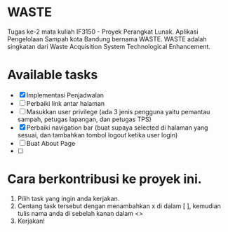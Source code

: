 # WASTE
Tugas ke-2 mata kuliah IF3150 - Proyek Perangkat Lunak.
Aplikasi Pengelolaan Sampah kota Bandung bernama WASTE.
WASTE adalah singkatan dari Waste Acquisition System Technological Enhancement.

# Available tasks
-[x] Implementasi Penjadwalan <Eric>
-[ ] Perbaiki link antar halaman
-[ ] Masukkan user privilege (ada 3 jenis pengguna yaitu pemantau sampah, petugas lapangan, dan petugas TPS)
-[x] Perbaiki navigation bar (buat supaya selected di halaman yang sesuai, dan tambahkan tombol logout ketika user login) <Feli>
-[ ] Buat About Page
-[ ]

# Cara berkontribusi ke proyek ini.
1. Pilih task yang ingin anda kerjakan.
2. Centang task tersebut dengan menambahkan x di dalam [ ], kemudian tulis nama anda di sebelah kanan dalam <>
3. Kerjakan!